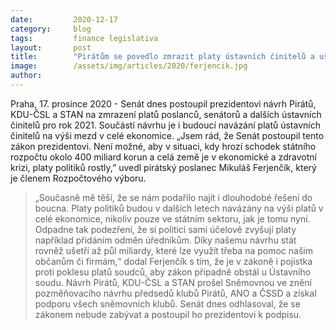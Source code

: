 ```yaml
---
date:         2020-12-17
category:     blog
tags:         finance legislativa
layout:       post
title:        "Pirátům se povedlo zmrazit platy ústavních činitelů a ušetřit státu půl miliardy. Návrh prošel Senátem"
image:        /assets/img/articles/2020/ferjencik.jpg
author:       
---
```


Praha, 17. prosince 2020 - Senát dnes postoupil prezidentovi návrh Pirátů, KDU-ČSL a STAN na zmrazení platů poslanců, senátorů a dalších ústavních činitelů pro rok 2021. Součástí návrhu je i budoucí navázání platů ústavních činitelů na výši mezd v celé ekonomice. „Jsem rád, že Senát postoupil tento zákon prezidentovi. Není možné, aby v situaci, kdy hrozí schodek státního rozpočtu okolo 400 miliard korun a celá země je v ekonomické a zdravotní krizi, platy politiků rostly,” uvedl pirátský poslanec Mikuláš Ferjenčík, který je členem Rozpočtového výboru. 


>  „Současně mě těší, že se nám podařilo najít i dlouhodobé řešení do boucna. Platy politiků budou v dalších letech navázány na výši platů v celé ekonomice, nikoliv pouze ve státním sektoru, jak je tomu nyní. Odpadne tak podezření, že si politici sami účelově zvyšují platy například přidáním odměn úředníkům. Díky našemu návrhu stát rovněž ušetří až půl miliardy, které lze využít třeba na pomoc našim občanům či firmám,“ dodal Ferjenčík s tím, že je v zákoně i pojistka proti poklesu platů soudců, aby zákon případně obstál u Ústavního soudu. Návrh Pirátů, KDU-ČSL a STAN prošel Sněmovnou ve znění pozměňovacího návrhu předsedů klubů Pirátů, ANO a ČSSD a získal podporu všech sněmovních klubů. Senát dnes odhlasoval, že se zákonem nebude zabývat a postoupil ho prezidentovi k podpisu.   
